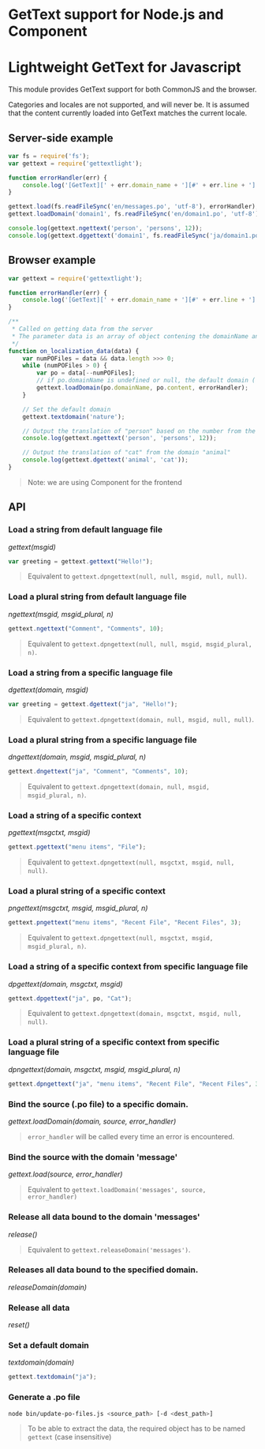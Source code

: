 GetText support for Node.js and Component
=======
# Lightweight GetText for Javascript
This module provides GetText support for both CommonJS and the browser.

Categories and locales are not supported, and will never be. It is assumed that the content currently loaded into GetText matches the current locale.

## Server-side example

```javascript
var fs = require('fs');
var gettext = require('gettextlight');

function errorHandler(err) {
	console.log('[GetText][' + err.domain_name + '][#' + err.line + '] ' + err.message);
}

gettext.load(fs.readFileSync('en/messages.po', 'utf-8'), errorHandler);
gettext.loadDomain('domain1', fs.readFileSync('en/domain1.po', 'utf-8'), errorHandler);

console.log(gettext.ngettext('person', 'persons', 12));
console.log(gettext.dggettext('domain1', fs.readFileSync('ja/domain1.po', 'utf-8'), 'cat'));
```

## Browser example

```javascript
var gettext = require('gettextlight');

function errorHandler(err) {
	console.log('[GetText][' + err.domain_name + '][#' + err.line + '] ' + err.message);
}

/**
 * Called on getting data from the server
 * The parameter data is an array of object contening the domainName and the content of the po file
 */
function on_localization_data(data) {
	var numPOFiles = data && data.length >>> 0;
	while (numPOFiles > 0) {
		var po = data[--numPOFiles];
		// if po.domainName is undefined or null, the default domain ('messages') is used
		gettext.loadDomain(po.domainName, po.content, errorHandler);
	}

	// Set the default domain
	gettext.textdomain('nature');

	// Output the translation of "person" based on the number from the default domain
	console.log(gettext.ngettext('person', 'persons', 12));

	// Output the translation of "cat" from the domain "animal"
	console.log(gettext.dgettext('animal', 'cat'));
}
```
> Note: we are using Component for the frontend

## API
### Load a string from default language file
*gettext(msgid)*
```javascript
var greeting = gettext.gettext("Hello!");
```
> Equivalent to `gettext.dpngettext(null, null, msgid, null, null)`.

### Load a plural string from default language file
*ngettext(msgid, msgid_plural, n)*
```javascript
gettext.ngettext("Comment", "Comments", 10);
```
> Equivalent to `gettext.dpngettext(null, null, msgid, msgid_plural, n)`.

### Load a string from a specific language file
*dgettext(domain, msgid)*
```javascript
var greeting = gettext.dgettext("ja", "Hello!");
```
> Equivalent to `gettext.dpngettext(domain, null, msgid, null, null)`.

### Load a plural string from a specific language file
*dngettext(domain, msgid, msgid_plural, n)*
```javascript
gettext.dngettext("ja", "Comment", "Comments", 10);
```
> Equivalent to `gettext.dpngettext(domain, null, msgid, msgid_plural, n)`.

### Load a string of a specific context
*pgettext(msgctxt, msgid)*
```javascript
gettext.pgettext("menu items", "File");
```
> Equivalent to `gettext.dpngettext(null, msgctxt, msgid, null, null)`.

### Load a plural string of a specific context
*pngettext(msgctxt, msgid, msgid_plural, n)*
```javascript
gettext.pngettext("menu items", "Recent File", "Recent Files", 3);
```
> Equivalent to `gettext.dpngettext(null, msgctxt, msgid, msgid_plural, n)`.

### Load a string of a specific context from specific language file
*dpgettext(domain, msgctxt, msgid)*
```javascript
gettext.dpgettext("ja", po, "Cat");
```
> Equivalent to `gettext.dpngettext(domain, msgctxt, msgid, null, null)`.

### Load a plural string of a specific context from specific language file
*dpngettext(domain, msgctxt, msgid, msgid_plural, n)*
```javascript
gettext.dpngettext("ja", "menu items", "Recent File", "Recent Files", 3);
```

### Bind the source (.po file) to a specific domain.
*gettext.loadDomain(domain, source, error_handler)*
> `error_handler` will be called every time an error is encountered.

### Bind the source with the domain 'message'
*gettext.load(source, error_handler)*
> Equivalent to `gettext.loadDomain('messages', source, error_handler)`

### Release all data bound to the domain 'messages'
*release()*
> Equivalent to `gettext.releaseDomain('messages')`.

### Releases all data bound to the specified domain.
*releaseDomain(domain)*

### Release all data
*reset()*

### Set a default domain
*textdomain(domain)*
```javascript
gettext.textdomain("ja");
```

### Generate a .po file
```bash
node bin/update-po-files.js <source_path> [-d <dest_path>]
```
> To be able to extract the data, the required object has to be named `gettext` (case insensitive)

